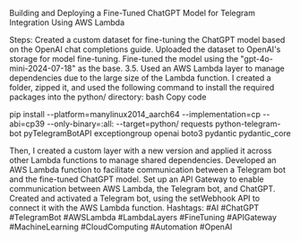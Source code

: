 Building and Deploying a Fine-Tuned ChatGPT Model for Telegram Integration Using AWS Lambda

Steps:
Created a custom dataset for fine-tuning the ChatGPT model based on the OpenAI chat completions guide.
Uploaded the dataset to OpenAI's storage for model fine-tuning.
Fine-tuned the model using the "gpt-4o-mini-2024-07-18" as the base.
3.5. Used an AWS Lambda layer to manage dependencies due to the large size of the Lambda function. I created a folder, zipped it, and used the following command to install the required packages into the python/ directory:
bash
Copy code


pip install --platform=manylinux2014_aarch64 --implementation=cp --abi=cp39 --only-binary=:all: --target=python/ requests python-telegram-bot pyTelegramBotAPI exceptiongroup openai boto3 pydantic pydantic_core



Then, I created a custom layer with a new version and applied it across other Lambda functions to manage shared dependencies.
Developed an AWS Lambda function to facilitate communication between a Telegram bot and the fine-tuned ChatGPT model.
Set up an API Gateway to enable communication between AWS Lambda, the Telegram bot, and ChatGPT.
Created and activated a Telegram bot, using the setWebhook API to connect it with the AWS Lambda function.
Hashtags:
#AI #ChatGPT #TelegramBot #AWSLambda #LambdaLayers #FineTuning #APIGateway #MachineLearning #CloudComputing #Automation #OpenAI
